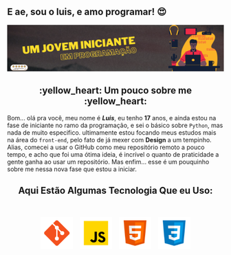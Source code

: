  ## E ae, sou o luis, e amo programar! :heart_eyes:
 ![](https://raw.githubusercontent.com/NiziulLuizin/NiziulLuizin/main/imagem_2020-11-18_173532.png)
 <h2 align="center">
  :yellow_heart: Um pouco sobre me :yellow_heart:
 </h2>
 
 Bom... olá pra você, meu nome é ***Luis***, eu tenho **17** anos, e ainda estou na fase de iniciante no ramo da
 programação, e sei o básico sobre `Python`, mas nada de muito especifico. ultimamente estou focando
 meus estudos mais na área do `front-end`, pelo fato de já mexer com **Design** a um tempinho.
 Alias, comecei a usar o GitHub como meu repositório remoto a pouco tempo, e acho que foi uma ótima
 ideia, é incrível o quanto de praticidade a gente ganha ao usar um repositório.  Mas enfim... esse é um
 pouquinho sobre me nessa nova fase que estou a iniciar.       


 <h2 align="center">
  Aqui Estão Algumas Tecnologia Que eu Uso: 
</h2>

<br/>

<p align="center">
<code><img height="75" src="https://github.com/chandan-reddy-k/chandan-reddy-k/blob/master/assets/git.png"></code> &nbsp;&nbsp;
<code><img height="75" src="https://github.com/chandan-reddy-k/chandan-reddy-k/blob/master/assets/js.png"></code> &nbsp;&nbsp;
<code><img height="75" src="https://github.com/chandan-reddy-k/chandan-reddy-k/blob/master/assets/html.png"></code> &nbsp;&nbsp;
<code><img height="75" src="https://github.com/chandan-reddy-k/chandan-reddy-k/blob/master/assets/css.png"></code>
</p>

